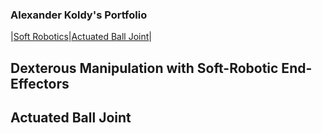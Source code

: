 ### Alexander Koldy's Portfolio

|[Soft Robotics](#dexterous-manipulation-with-soft-robotic-end-effectors)|[Actuated Ball Joint](#actuated-ball-joint)|

## Dexterous Manipulation with Soft-Robotic End-Effectors

## Actuated Ball Joint










